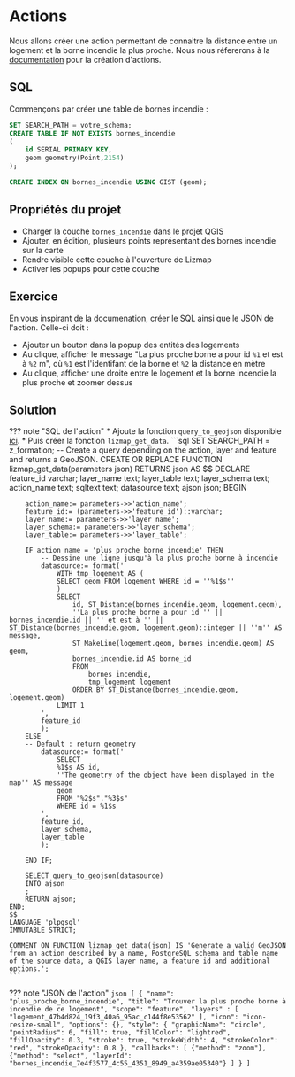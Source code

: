 # Actions

Nous allons créer une action permettant de connaitre la distance entre un logement et la borne incendie la plus proche.
Nous nous réfererons à la [documentation](https://docs.lizmap.com/current/fr/publish/lizmap_plugin/actions.html) pour la création d'actions.

## SQL

Commençons par créer une table de bornes incendie :

```sql
SET SEARCH_PATH = votre_schema;
CREATE TABLE IF NOT EXISTS bornes_incendie
(
    id SERIAL PRIMARY KEY,
    geom geometry(Point,2154)
);

CREATE INDEX ON bornes_incendie USING GIST (geom);
```

## Propriétés du projet

* Charger la couche `bornes_incendie` dans le projet QGIS
* Ajouter, en édition, plusieurs points représentant des bornes incendie sur la carte
* Rendre visible cette couche à l'ouverture de Lizmap
* Activer les popups pour cette couche

## Exercice

En vous inspirant de la documenation, créer le SQL ainsi que le JSON de l'action. Celle-ci doit :

* Ajouter un bouton dans la popup des entités des logements
* Au clique, afficher le message "La plus proche borne a pour id `%1` et est à `%2` m", où `%1` est l'identifant de la borne et `%2` la distance en mètre
* Au clique, afficher une droite entre le logement et la borne incendie la plus proche et zoomer dessus

## Solution

??? note "SQL de l'action"
    * Ajoute la fonction `query_to_geojson` disponible [ici](https://docs.lizmap.com/current/fr/publish/lizmap_plugin/actions.html#mandatory-postgresql-functions).
    * Puis créer la fonction `lizmap_get_data`.
    ```sql
    SET SEARCH_PATH = z_formation;
    -- Create a query depending on the action, layer and feature and returns a GeoJSON.
    CREATE OR REPLACE FUNCTION lizmap_get_data(parameters json)
    RETURNS json AS
    $$
    DECLARE
        feature_id varchar;
        layer_name text;
        layer_table text;
        layer_schema text;
        action_name text;
        sqltext text;
        datasource text;
        ajson json;
    BEGIN

        action_name:= parameters->>'action_name';
        feature_id:= (parameters->>'feature_id')::varchar;
        layer_name:= parameters->>'layer_name';
        layer_schema:= parameters->>'layer_schema';
        layer_table:= parameters->>'layer_table';

        IF action_name = 'plus_proche_borne_incendie' THEN
            -- Dessine une ligne jusqu'à la plus proche borne à incendie
            datasource:= format('
                WITH tmp_logement AS (
                SELECT geom FROM logement WHERE id = ''%1$s''
                )
                SELECT
                    id, ST_Distance(bornes_incendie.geom, logement.geom),
                    ''La plus proche borne a pour id '' || bornes_incendie.id || '' et est à '' || ST_Distance(bornes_incendie.geom, logement.geom)::integer || ''m'' AS message,
                    ST_MakeLine(logement.geom, bornes_incendie.geom) AS geom,
                    bornes_incendie.id AS borne_id
                    FROM
                        bornes_incendie,
                        tmp_logement logement
                    ORDER BY ST_Distance(bornes_incendie.geom, logement.geom)
                LIMIT 1
            ',
            feature_id
            );
        ELSE
        -- Default : return geometry
            datasource:= format('
                SELECT
                %1$s AS id,
                ''The geometry of the object have been displayed in the map'' AS message
                geom
                FROM "%2$s"."%3$s"
                WHERE id = %1$s
            ',
            feature_id,
            layer_schema,
            layer_table
            );

        END IF;

        SELECT query_to_geojson(datasource)
        INTO ajson
        ;
        RETURN ajson;
    END;
    $$
    LANGUAGE 'plpgsql'
    IMMUTABLE STRICT;

    COMMENT ON FUNCTION lizmap_get_data(json) IS 'Generate a valid GeoJSON from an action described by a name, PostgreSQL schema and table name of the source data, a QGIS layer name, a feature id and additional options.';
    ```

??? note "JSON de l'action"
    ```json
    [
        {
            "name": "plus_proche_borne_incendie",
            "title": "Trouver la plus proche borne à incendie de ce logement",
            "scope": "feature",
            "layers" : [
                "logement_47b4d824_19f3_40a6_95ac_c144f8e53562"
            ],
            "icon": "icon-resize-small",
            "options": {},
            "style": {
                "graphicName": "circle",
                "pointRadius": 6,
                "fill": true,
                "fillColor": "lightred",
                "fillOpacity": 0.3,
                "stroke": true,
                "strokeWidth": 4,
                "strokeColor": "red",
                "strokeOpacity": 0.8
            },
            "callbacks": [
                {"method": "zoom"},
                {"method": "select", "layerId": "bornes_incendie_7e4f3577_4c55_4351_8949_a4359ae05340"}
            ]
        }
    ]
    ```